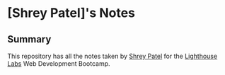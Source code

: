 # [Shrey Patel]'s Notes
## Summary
This repository has all the notes taken by [Shrey Patel](https://github.com/shreypatel22) for the [Lighthouse Labs](https://www.lighthouselabs.ca/) Web Development Bootcamp.
